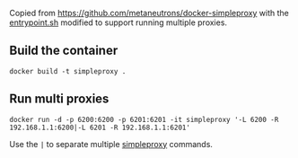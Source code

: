 
Copied from https://github.com/metaneutrons/docker-simpleproxy 
with the [entrypoint.sh](./entrypoint.sh) modified to support running multiple proxies.

## Build the container
```
docker build -t simpleproxy .
```

## Run multi proxies
```
docker run -d -p 6200:6200 -p 6201:6201 -it simpleproxy '-L 6200 -R 192.168.1.1:6200|-L 6201 -R 192.168.1.1:6201'
```

Use the `|` to separate multiple [simpleproxy](https://www.unix.com/man-page/debian/1/simpleproxy/) commands.